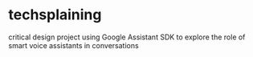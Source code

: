 # techsplaining
critical design project using Google Assistant SDK to explore the role of smart voice assistants in conversations

